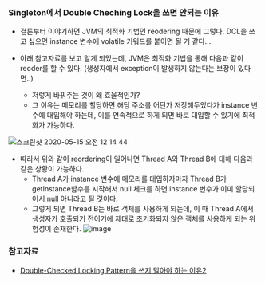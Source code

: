 ### Singleton에서 Double Cheching Lock을 쓰면 안되는 이유
- 결론부터 이야기하면 JVM의 최적화 기법인 reodering 때문에 그렇다. DCL을 쓰고 싶으면 instance 변수에 volatile 키워드를 붙이면 될 거 같다...

- 아래 참고자료를 보고 알게 되었는데, JVM은 최적화 기법을 통해 다음과 같이 reoder를 할 수 있다. (생성자에서 exception이 발생하지 않는다는 보장이 있다면..)
  * 저렇게 바꿔주는 것이 왜 효율적인가?
  * 그 이유는 메모리를 할당하면 해당 주소를 어딘가 저장해두었다가 instance 변수에 대입해야 하는데, 이를 연속적으로 하게 되면 바로 대입할 수 있기에 최적화가 가능하다.

![스크린샷 2020-05-15 오전 12 14 44](https://user-images.githubusercontent.com/26040955/81952162-1524df00-9641-11ea-89a4-7ebd647314fa.png)

- 따라서 위와 같이 reordering이 일어나면 Thread A와 Thread B에 대해 다음과 같은 상황이 가능하다.
  * Thread A가 instance 변수에 메모리를 대입하자마자 Thread B가 getInstance함수를 시작해서 null 체크를 하면 instance 변수가 이미 할당되어서 null 아니라고 될 것이다. 
  * 그렇게 되면 Thread B는 바로 객체를 사용하게 되는데, 이 때 Thread A에서 생성자가 호출되기 전이기에 제대로 초기화되지 않은 객체를 사용하게 되는 위험성이 존재한다. 
![image](https://user-images.githubusercontent.com/26040955/81952766-d7748600-9641-11ea-9ecd-233a7df994dd.png)

### 참고자료

- [Double-Checked Locking Pattern을 쓰지 말아야 하는 이유2](https://blog.naver.com/jjoommnn/130036640859)
